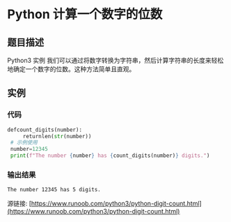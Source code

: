 # Python 计算一个数字的位数

## 题目描述
Python3 实例
我们可以通过将数字转换为字符串，然后计算字符串的长度来轻松地确定一个数字的位数。这种方法简单且直观。

## 实例
### 代码
```python
defcount_digits(number):
     returnlen(str(number))
 # 示例使用
 number=12345
 print(f"The number {number} has {count_digits(number)} digits.")
```
### 输出结果
```
The number 12345 has 5 digits.
```
源链接: [https://www.runoob.com/python3/python-digit-count.html](https://www.runoob.com/python3/python-digit-count.html)